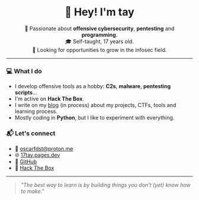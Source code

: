 <h1 align="center">👋 Hey! I'm tay</h1>
<p align="center">
  🧠 Passionate about <strong>offensive cybersecurity</strong>, <strong>pentesting</strong> and <strong>programming</strong>.<br>
  🎓 Self-taught, 17 years old.<br>
  🚀 Looking for opportunities to grow in the infosec field.
</p>

---

### 💻 What I do
- I develop offensive tools as a hobby: **C2s**, **malware**, **pentesting scripts**...
- I'm active on **Hack The Box**.
- I write on my [blog](https://17tay.pages.dev) (in process) about my projects, CTFs, tools and learning process.
- Mostly coding in **Python**, but I like to experiment with everything.

### 📬 Let's connect
- 📧 oscarfdst@proton.me
- 🌐 [17tay.pages.dev](https://17tay.pages.dev)
- 🐙 [GitHub](https://github.com/17tayyy)
- 🐚 [Hack The Box](https://app.hackthebox.com/profile/2019721)

---

> _"The best way to learn is by building things you don’t (yet) know how to make."_
